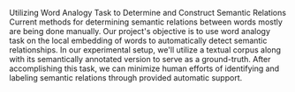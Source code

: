Utilizing Word Analogy Task to Determine and Construct Semantic Relations
Current methods for determining semantic relations between words mostly are being done manually. Our project's objective is to use word analogy task on the local embedding of words to automatically detect semantic relationships. In our experimental setup, we'll utilize a textual corpus along with its semantically annotated version to serve as a ground-truth. After accomplishing this task, we can minimize human efforts of identifying and labeling semantic relations through provided automatic support.